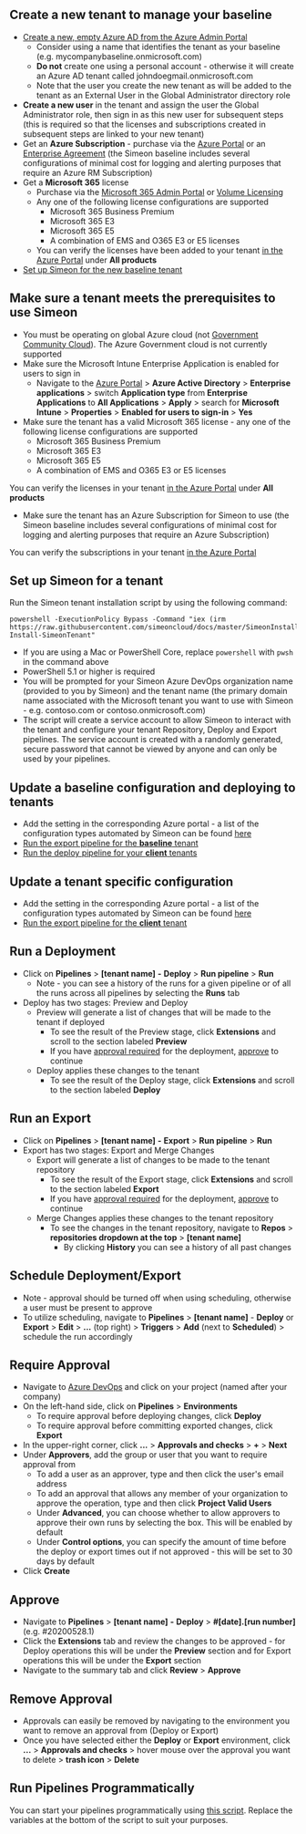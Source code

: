 ## Create a new tenant to manage your baseline

- [Create a new, empty Azure AD from the Azure Admin Portal](https://portal.azure.com/#create/Microsoft.AzureActiveDirectory)
  - Consider using a name that identifies the tenant as your baseline (e.g. mycompanybaseline.onmicrosoft.com)
  - **Do not** create one using a personal account - otherwise it will create an Azure AD tenant called johndoegmail.onmicrosoft.com
  - Note that the user you create the new tenant as will be added to the tenant as an External User in the Global Administrator directory role
- **Create a new user** in the tenant and assign the user the Global Administrator role, then sign in as this new user for subsequent steps (this is required so that the licenses and subscriptions created in subsequent steps are linked to your new tenant)
- Get an **Azure Subscription** - purchase via the [Azure Portal](https://portal.azure.com/#blade/Microsoft_Azure_Billing/SubscriptionsBlade) or an [Enterprise Agreement](https://ea.azure.com/manage/enrollment) (the Simeon baseline includes several configurations of minimal cost for logging and alerting purposes that require an Azure RM Subscription)
- Get a **Microsoft 365** license
  - Purchase via the [Microsoft 365 Admin Portal](https://admin.microsoft.com/AdminPortal/Home#/catalog) or [Volume Licensing](https://www.microsoft.com/Licensing/servicecenter/default.aspx)
  - Any one of the following license configurations are supported
    - Microsoft 365 Business Premium
    - Microsoft 365 E3
    - Microsoft 365 E5
    - A combination of EMS and O365 E3 or E5 licenses
  - You can verify the licenses have been added to your tenant [in the Azure Portal](https://portal.azure.com/#blade/Microsoft_AAD_IAM/ActiveDirectoryMenuBlade/Licenses) under **All products**
- [Set up Simeon for the new baseline tenant](#set-up-simeon-for-a-tenant)

## Make sure a tenant meets the prerequisites to use Simeon

- You must be operating on global Azure cloud (not [Government Community Cloud](https://docs.microsoft.com/en-us/office365/servicedescriptions/office-365-platform-service-description/office-365-us-government/gcc)). The Azure Government cloud is not currently supported
- Make sure the Microsoft Intune Enterprise Application is enabled for users to sign in
    - Navigate to the [Azure Portal](https://portal.azure.com/#home) > **Azure Active Directory** > **Enterprise applications** > switch **Application type** from **Enterprise Applications** to **All Applications** > **Apply** > search for **Microsoft Intune** > **Properties** > **Enabled for users to sign-in** > **Yes**
- Make sure the tenant has a valid Microsoft 365 license - any one of the following license configurations are supported
    - Microsoft 365 Business Premium
    - Microsoft 365 E3
    - Microsoft 365 E5
    - A combination of EMS and O365 E3 or E5 licenses

You can verify the licenses in your tenant [in the Azure Portal](https://portal.azure.com/#blade/Microsoft_AAD_IAM/ActiveDirectoryMenuBlade/Licenses) under **All products**

- Make sure the tenant has an Azure Subscription for Simeon to use (the Simeon baseline includes several configurations of minimal cost for logging and alerting purposes that require an Azure Subscription)

You can verify the subscriptions in your tenant [in the Azure Portal](https://portal.azure.com/#blade/Microsoft_Azure_Billing/SubscriptionsBlade)

## Set up Simeon for a tenant

Run the Simeon tenant installation script by using the following command:

```
powershell -ExecutionPolicy Bypass -Command "iex (irm https://raw.githubusercontent.com/simeoncloud/docs/master/SimeonInstaller.ps1); Install-SimeonTenant"
```

- If you are using a Mac or PowerShell Core, replace `powershell` with `pwsh` in the command above
- PowerShell 5.1 or higher is required
- You will be prompted for your Simeon Azure DevOps organization name (provided to you by Simeon) and the tenant name (the primary domain name associated with the Microsoft tenant you want to use with Simeon - e.g. contoso.com or contoso.onmicrosoft.com)
- The script will create a service account to allow Simeon to interact with the tenant and configure your tenant Repository, Deploy and Export pipelines. The service account is created with a randomly generated, secure password that cannot be viewed by anyone and can only be used by your pipelines.

## Update a baseline configuration and deploying to tenants

* Add the setting in the corresponding Azure portal - a list of the configuration types automated by Simeon can be found [here](managed-configurations.md)
* [Run the export pipeline for the **baseline** tenant](#run-an-export)
* [Run the deploy pipeline for your **client** tenants](#run-a-deployment)

## Update a tenant specific configuration

* Add the setting in the corresponding Azure portal - a list of the configuration types automated by Simeon can be found [here](managed-configurations.md)
* [Run the export pipeline for the **client** tenant](#run-an-export)

## Run a Deployment

* Click on **Pipelines** > **\[tenant name\]** **-** **Deploy** > **Run pipeline** > **Run**
  * Note - you can see a history of the runs for a given pipeline or of all the runs across all pipelines by selecting the **Runs** tab
* Deploy has two stages: Preview and Deploy
  * Preview will generate a list of changes that will be made to the tenant if deployed
    * To see the result of the Preview stage, click **Extensions** and scroll to the section labeled **Preview**
    * If you have [approval required](#require-approval) for the deployment, [approve](#approve) to continue
  * Deploy applies these changes to the tenant
    * To see the result of the Deploy stage, click **Extensions** and scroll to the section labeled **Deploy**

## Run an Export

* Click on **Pipelines** > **\[tenant name\]** **-** **Export** > **Run pipeline** > **Run**
* Export has two stages: Export and Merge Changes
  * Export will generate a list of changes to be made to the tenant repository
    * To see the result of the Export stage, click **Extensions** and scroll to the section labeled **Export**
    * If you have [approval required](#require-approval) for the deployment, [approve](#approve) to continue
  * Merge Changes applies these changes to the tenant repository
    * To see the changes in the tenant repository, navigate to **Repos** > **repositories dropdown at the top** > **\[tenant name\]**
      * By clicking **History** you can see a history of all past changes

## Schedule Deployment/Export

* Note - approval should be turned off when using scheduling, otherwise a user must be present to approve
* To utilize scheduling, navigate to **Pipelines** > **\[tenant name\]** - **Deploy** or **Export** > **Edit** > **...** \(top right\) > **Triggers** > **Add** \(next to **Scheduled**\) > schedule the run accordingly

## Require Approval

* Navigate to [Azure DevOps](http://dev.azure.com) and click on your project \(named after your company\)
* On the left-hand side, click on **Pipelines** > **Environments**
  * To require approval before deploying changes, click **Deploy**
  * To require approval before committing exported changes, click **Export**
* In the upper-right corner, click **...** > **Approvals and checks** > **+** > **Next**
* Under **Approvers**, add the group or user that you want to require approval from
  * To add a user as an approver, type and then click the user's email address
  * To add an approval that allows any member of your organization to approve the operation, type and then click **Project Valid Users**
  * Under **Advanced**, you can choose whether to allow approvers to approve their own runs by selecting the box. This will be enabled by default
  * Under **Control options**, you can specify the amount of time before the deploy or export times out if not approved - this will be set to 30 days by default
* Click **Create**

## Approve

* Navigate to **Pipelines** > **\[tenant name\]** **-** **Deploy** > **\#\[date\].\[run number\]** \(e.g. \#20200528.1\)
* Click the **Extensions** tab and review the changes to be approved - for Deploy operations this will be under the **Preview** section and for Export operations this will be under the **Export** section
* Navigate to the summary tab and click **Review** > **Approve**

## Remove Approval

* Approvals can easily be removed by navigating to the environment you want to remove an approval from \(Deploy or Export\)
* Once you have selected either the **Deploy** or **Export** environment, click **...** > **Approvals and checks** > hover mouse over the approval you want to delete > **trash icon** > **Delete**

## Run Pipelines Programmatically

You can start your pipelines programmatically using [this script](Invoke-AzurePipeline.ps1). Replace the variables at the bottom of the script to suit your purposes.
